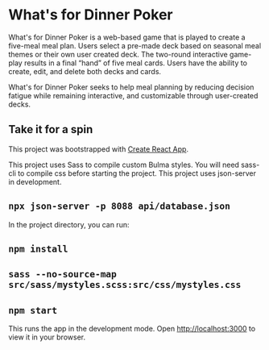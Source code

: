 # What's for Dinner Poker

What's for Dinner Poker is a web-based game that is played to create a five-meal meal plan. Users select a pre-made deck based on seasonal meal themes or their own user created deck. The two-round interactive game-play results in a final “hand” of five meal cards. Users have the ability to create, edit, and delete both decks and cards.

What's for Dinner Poker seeks to help meal planning by reducing decision fatigue while remaining interactive, and customizable through user-created decks.
## Take it for a spin
This project was bootstrapped with [Create React App](https://github.com/facebook/create-react-app).

This project uses Sass to compile custom Bulma styles. You will need sass-cli to compile css before starting the project.
This project uses json-server in development.
## `npx json-server -p 8088 api/database.json`

In the project directory, you can run:
## `npm install`
## `sass --no-source-map src/sass/mystyles.scss:src/css/mystyles.css`
## `npm start`

This runs the app in the development mode.
Open [http://localhost:3000](http://localhost:3000) to view it in your browser.

